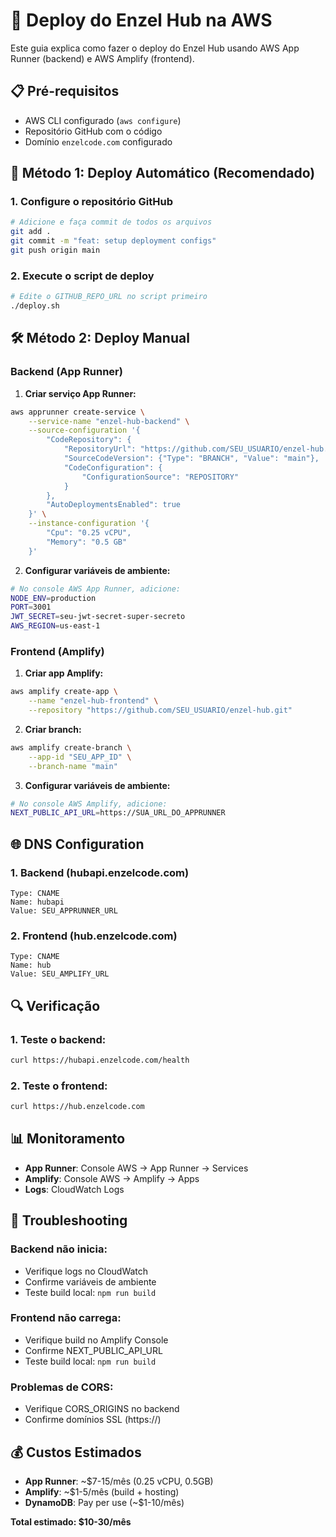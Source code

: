 # 🚀 Deploy do Enzel Hub na AWS

Este guia explica como fazer o deploy do Enzel Hub usando AWS App Runner (backend) e AWS Amplify (frontend).

## 📋 Pré-requisitos

- AWS CLI configurado (`aws configure`)
- Repositório GitHub com o código
- Domínio `enzelcode.com` configurado

## 🔧 Método 1: Deploy Automático (Recomendado)

### 1. Configure o repositório GitHub
```bash
# Adicione e faça commit de todos os arquivos
git add .
git commit -m "feat: setup deployment configs"
git push origin main
```

### 2. Execute o script de deploy
```bash
# Edite o GITHUB_REPO_URL no script primeiro
./deploy.sh
```

## 🛠️ Método 2: Deploy Manual

### Backend (App Runner)

1. **Criar serviço App Runner:**
```bash
aws apprunner create-service \
    --service-name "enzel-hub-backend" \
    --source-configuration '{
        "CodeRepository": {
            "RepositoryUrl": "https://github.com/SEU_USUARIO/enzel-hub.git",
            "SourceCodeVersion": {"Type": "BRANCH", "Value": "main"},
            "CodeConfiguration": {
                "ConfigurationSource": "REPOSITORY"
            }
        },
        "AutoDeploymentsEnabled": true
    }' \
    --instance-configuration '{
        "Cpu": "0.25 vCPU",
        "Memory": "0.5 GB"
    }'
```

2. **Configurar variáveis de ambiente:**
```bash
# No console AWS App Runner, adicione:
NODE_ENV=production
PORT=3001
JWT_SECRET=seu-jwt-secret-super-secreto
AWS_REGION=us-east-1
```

### Frontend (Amplify)

1. **Criar app Amplify:**
```bash
aws amplify create-app \
    --name "enzel-hub-frontend" \
    --repository "https://github.com/SEU_USUARIO/enzel-hub.git"
```

2. **Criar branch:**
```bash
aws amplify create-branch \
    --app-id "SEU_APP_ID" \
    --branch-name "main"
```

3. **Configurar variáveis de ambiente:**
```bash
# No console AWS Amplify, adicione:
NEXT_PUBLIC_API_URL=https://SUA_URL_DO_APPRUNNER
```

## 🌐 DNS Configuration

### 1. Backend (hubapi.enzelcode.com)
```
Type: CNAME
Name: hubapi
Value: SEU_APPRUNNER_URL
```

### 2. Frontend (hub.enzelcode.com)
```
Type: CNAME
Name: hub
Value: SEU_AMPLIFY_URL
```

## 🔍 Verificação

### 1. Teste o backend:
```bash
curl https://hubapi.enzelcode.com/health
```

### 2. Teste o frontend:
```bash
curl https://hub.enzelcode.com
```

## 📊 Monitoramento

- **App Runner**: Console AWS → App Runner → Services
- **Amplify**: Console AWS → Amplify → Apps
- **Logs**: CloudWatch Logs

## 🔧 Troubleshooting

### Backend não inicia:
- Verifique logs no CloudWatch
- Confirme variáveis de ambiente
- Teste build local: `npm run build`

### Frontend não carrega:
- Verifique build no Amplify Console
- Confirme NEXT_PUBLIC_API_URL
- Teste build local: `npm run build`

### Problemas de CORS:
- Verifique CORS_ORIGINS no backend
- Confirme domínios SSL (https://)

## 💰 Custos Estimados

- **App Runner**: ~$7-15/mês (0.25 vCPU, 0.5GB)
- **Amplify**: ~$1-5/mês (build + hosting)
- **DynamoDB**: Pay per use (~$1-10/mês)

**Total estimado: $10-30/mês**